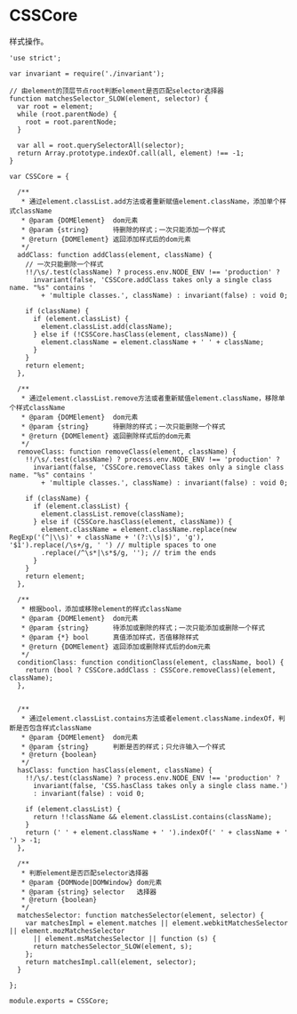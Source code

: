 # CSSCore

样式操作。

    'use strict';

    var invariant = require('./invariant');

    // 由element的顶层节点root判断element是否匹配selector选择器
    function matchesSelector_SLOW(element, selector) {
      var root = element;
      while (root.parentNode) {
        root = root.parentNode;
      }

      var all = root.querySelectorAll(selector);
      return Array.prototype.indexOf.call(all, element) !== -1;
    }

    var CSSCore = {

      /**
       * 通过element.classList.add方法或者重新赋值element.className，添加单个样式className
       * @param {DOMElement}  dom元素
       * @param {string}      待删除的样式；一次只能添加一个样式
       * @return {DOMElement} 返回添加样式后的dom元素
       */
      addClass: function addClass(element, className) {
        // 一次只能删除一个样式
        !!/\s/.test(className) ? process.env.NODE_ENV !== 'production' ? 
          invariant(false, 'CSSCore.addClass takes only a single class name. "%s" contains ' 
            + 'multiple classes.', className) : invariant(false) : void 0;

        if (className) {
          if (element.classList) {
            element.classList.add(className);
          } else if (!CSSCore.hasClass(element, className)) {
            element.className = element.className + ' ' + className;
          }
        }
        return element;
      },

      /**
       * 通过element.classList.remove方法或者重新赋值element.className，移除单个样式className
       * @param {DOMElement}  dom元素
       * @param {string}      待删除的样式；一次只能删除一个样式
       * @return {DOMElement} 返回删除样式后的dom元素
       */
      removeClass: function removeClass(element, className) {
        !!/\s/.test(className) ? process.env.NODE_ENV !== 'production' ? 
          invariant(false, 'CSSCore.removeClass takes only a single class name. "%s" contains ' 
            + 'multiple classes.', className) : invariant(false) : void 0;

        if (className) {
          if (element.classList) {
            element.classList.remove(className);
          } else if (CSSCore.hasClass(element, className)) {
            element.className = element.className.replace(new RegExp('(^|\\s)' + className + '(?:\\s|$)', 'g'), '$1').replace(/\s+/g, ' ') // multiple spaces to one
            .replace(/^\s*|\s*$/g, ''); // trim the ends
          }
        }
        return element;
      },

      /**
       * 根据bool，添加或移除element的样式className
       * @param {DOMElement}  dom元素
       * @param {string}      待添加或删除的样式；一次只能添加或删除一个样式
       * @param {*} bool      真值添加样式，否值移除样式
       * @return {DOMElement} 返回添加或删除样式后的dom元素
       */
      conditionClass: function conditionClass(element, className, bool) {
        return (bool ? CSSCore.addClass : CSSCore.removeClass)(element, className);
      },

      
      /**
       * 通过element.classList.contains方法或者element.className.indexOf，判断是否包含样式className
       * @param {DOMElement}  dom元素
       * @param {string}      判断是否的样式；只允许输入一个样式
       * @return {boolean} 
       */
      hasClass: function hasClass(element, className) {
        !!/\s/.test(className) ? process.env.NODE_ENV !== 'production' ? 
          invariant(false, 'CSS.hasClass takes only a single class name.') 
          : invariant(false) : void 0;

        if (element.classList) {
          return !!className && element.classList.contains(className);
        }
        return (' ' + element.className + ' ').indexOf(' ' + className + ' ') > -1;
      },

      /**
       * 判断element是否匹配selector选择器
       * @param {DOMNode|DOMWindow} dom元素
       * @param {string} selector   选择器
       * @return {boolean}
       */
      matchesSelector: function matchesSelector(element, selector) {
        var matchesImpl = element.matches || element.webkitMatchesSelector || element.mozMatchesSelector 
          || element.msMatchesSelector || function (s) {
          return matchesSelector_SLOW(element, s);
        };
        return matchesImpl.call(element, selector);
      }

    };

    module.exports = CSSCore;